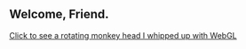 ## Welcome, Friend.


<a href ="https://brjordan.github.io/WebGL/rotatingMonkeyHead.html">Click to see a rotating monkey head I whipped up with WebGL</a>
